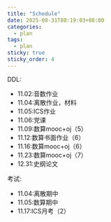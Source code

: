 ```yaml
---
title: "Schedule"
date: 2025-08-31T08:19:03+08:00
categories:
  - plan
tags:
  - plan
sticky: true
sticky_order: 4
---
```


DDL:

+ 11.02:音数作业
+ 11.04:离散作业，材料
+ 11.05:ICS作业
+ 11.06:党课
+ 11.09:数算mooc+oj（5）
+ 11.12:数算书面作业（6）
+ 11.16:数算mooc+oj（6）
+ 11.23:数算mooc+oj（7）
+ 12.31:史纲论文


考试:

+ 11.04:离散期中
+ 11.05:数算期中
+ 11.17:ICS月考（2）

